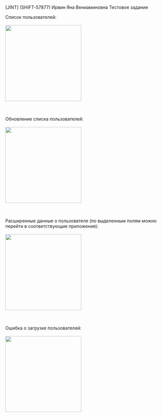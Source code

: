 [JINT] (SHIFT-57877) Ирвин Яна Вениаминовна
Тестовое задание

Список пользователей:
<br />
<br />
  <img src="https://github.com/ianairvin/RandomUser/assets/80224528/4ba252a4-93dc-44ff-a6b6-6bb77c20bff3" width="240x108">
  <br />
<br />
<br />

Обновление списка пользователей:
<br />
<br />
  <img src="https://github.com/ianairvin/RandomUser/assets/80224528/bdfd1aa2-a8aa-4043-adaf-88dad67f37de" width="240x108">
  <br />
<br />
<br />

Расширенные данные о пользователе (по выделенным полям можно перейти в соответствующие приложения):
<br />
<br />
  <img src="https://github.com/ianairvin/RandomUser/assets/80224528/75977620-d143-468f-8622-01649bad52ee" width="240x108">
  <br />
<br />
<br />

Ошибка о загрузке пользователей: 
<br />
<br />
  <img src="https://github.com/ianairvin/RandomUser/assets/80224528/2cf84c4a-b58d-4f14-9765-b9c5146d4c45" width="240x108">
  <br />
<br />
<br />


